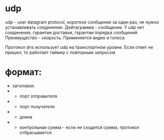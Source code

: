 # udp

udp - user datagram protocol, короткое сообщение за один раз, не нужно устанавливать соединение.
Дейтаграмма - сообщение. У udp нет соединения, гарантии доставки, гарантии порядка сообщений. Преимущество - скорость. Применяется видео и голоса

Протокол dns использует udp на транспортном уровне. Если ответ не пришел, то работает таймер с повторным запросом

# формат:

- заголовок:
- - порт отправителя
- - порт получателя
- - длина
- - контрольная сумма - если не сходится сумма, протокол отбрасывается
